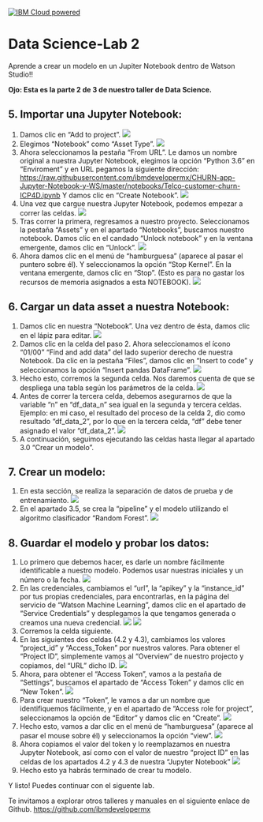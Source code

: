 [![IBM Cloud powered][img-ibmcloud-powered]][url-ibmcloud]
# Data Science-Lab 2
Aprende a crear un modelo en un Jupiter Notebook dentro de Watson Studio!!

**Ojo: Esta es la parte 2 de 3 de nuestro taller de Data Science.**

## 5. Importar una Jupyter Notebook:
1. Damos clic en “Add to project”.
![](img/1.png)
2.	Elegimos “Notebook” como “Asset Type”.
![](img/2.png)
3.	Ahora seleccionamos la pestaña “From URL”. Le damos un nombre original a nuestra Jupyter Notebook, elegimos la opción “Python 3.6” en “Enviroment” y en URL pegamos la siguiente dirección: https://raw.githubusercontent.com/ibmdevelopermx/CHURN-app-Jupyter-Notebook-y-WS/master/notebooks/Telco-customer-churn-ICP4D.ipynb
Y damos clic en “Create Notebook”.
![](img/3.png)
4.	Una vez que cargue nuestra Jupyter Notebook, podemos empezar a correr las celdas.
![](img/4.png)
5.	Tras correr la primera, regresamos a nuestro proyecto. Seleccionamos la pestaña “Assets” y en el apartado “Notebooks”, buscamos nuestro notebook. Damos clic en el candado “Unlock notebook” y en la ventana emergente, damos clic en “Unlock”.
![](img/5.png)
6.	Ahora damos clic en el menú de “hamburguesa” (aparece al pasar el puntero sobre él). Y seleccionamos la opción “Stop Kernel”. En la ventana emergente, damos clic en “Stop”. (Esto es para no gastar los recursos de memoria asignados a esta NOTEBOOK).
![](img/6.png)
## 6. Cargar un data asset a nuestra Notebook:
1.	Damos clic en nuestra “Notebook”. Una vez dentro de ésta, damos clic en el lápiz para editar.
![](img/7.png)
2.	Damos clic en la celda del paso 2. Ahora seleccionamos el ícono “01/00” “Find and add data” del lado superior derecho de nuestra Notebook. Da clic en la pestaña “Files”, damos clic en “Insert to code” y seleccionamos la opción “Insert pandas DataFrame”.
![](img/8.png)
3.	Hecho esto, corremos la segunda celda. Nos daremos cuenta de que se despliega una tabla según los parámetros de la celda. 
![](img/9.png)
4.	Antes de correr la tercera celda, debemos asegurarnos de que la variable “n” en “df_data_n” sea igual en la segunda y tercera celdas. Ejemplo: en mi caso, el resultado del proceso de la celda 2, dio como resultado “df_data_2”, por lo que en la tercera celda, “df” debe tener asignado el valor “df_data_2”. 
![](img/10.png)
5.	A continuación, seguimos ejecutando las celdas hasta llegar al apartado 3.0 “Crear un modelo”.
## 7. Crear un modelo:
1.	En esta sección, se realiza la separación de datos de prueba y de entrenamiento. 
![](img/11.png)
2.	En el apartado 3.5, se crea la “pipeline” y el modelo utilizando el algoritmo clasificador “Random Forest”.
![](img/12.png)
## 8. Guardar el modelo y probar los datos:
1.	Lo primero que debemos hacer, es darle un nombre fácilmente identificable a nuestro modelo. Podemos usar nuestras iniciales y un número o la fecha. 
![](img/13.png)
2.	En las credenciales, cambiamos el “url”, la “apikey” y la “instance_id” por tus propias credenciales, para encontrarlas, en la página del servicio de “Watson Machine Learning”, damos clic en el apartado de “Service Credentials” y desplegamos la que tengamos generada o creamos una nueva credencial. 
![](img/14.png)
![](img/15.png)
3.	Corremos la celda siguiente.
4.	En las siguientes dos celdas (4.2 y 4.3), cambiamos los valores “project_id” y “Access_Token” por nuestros valores. Para obtener el “Project ID”, simplemente vamos al “Overview” de nuestro projecto y copiamos, del “URL” dicho ID.
![](img/16.png)
5.	Ahora, para obtener el “Access Token”, vamos a la pestaña de “Settings”, buscamos el apartado de “Access Token” y damos clic en “New Token”.
![](img/17.png)
6.	Para crear nuestro “Token”, le vamos a dar un nombre que identifiquemos fácilmente, y en el apartado de “Access role for project”, seleccionamos la opción de “Editor” y damos clic en “Create”.
![](img/18.png)
7.	Hecho esto, vamos a dar clic en el menú de “hamburguesa” (aparece al pasar el mouse sobre él) y seleccionamos la opción “view”.
![](img/19.png)
8.	Ahora copiamos el valor del token y lo reemplazamos en nuestra Jupyter Notebook, así como con el valor de nuestro “project ID” en las celdas de los apartados 4.2 y 4.3 de nuestra “Jupyter Notebook”
![](img/20.png)
9.	Hecho esto ya habrás terminado de crear tu modelo.

[url-academic]: https://my15.digitalexperience.ibm.com/b73a5759-c6a6-4033-ab6b-d9d4f9a6d65b/dxsites/151914d1-03d2-48fe-97d9-d21166848e65/home/
[img-ibmcloud-powered]: https://img.shields.io/badge/IBM%20Cloud-Powered-blue.svg
[url-ibmcloud]: https://www.ibm.com/cloud/

Y listo! Puedes continuar con el siguente lab.

Te invitamos a explorar otros talleres y manuales en el siguiente enlace de Github.
https://github.com/ibmdevelopermx

